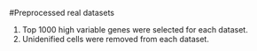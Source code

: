 #Preprocessed real datasets
1) Top 1000 high variable genes were selected for each dataset. 
2) Unidenified cells were removed from each dataset.
